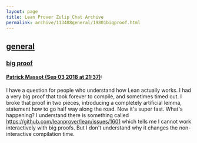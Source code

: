 ```yaml
---
layout: page
title: Lean Prover Zulip Chat Archive 
permalink: archive/113488general/19801bigproof.html
---
```


## [general](index.html)
### [big proof](19801bigproof.html)

#### [Patrick Massot (Sep 03 2018 at 21:37)](https://leanprover.zulipchat.com/#narrow/stream/113488-general/topic/big%20proof/near/133275789):
I have a question for people who understand how Lean actually works. I had a very big proof that took forever to compile, and sometimes timed out. I broke that proof in two pieces, introducing a completely artificial lemma, statement how to go half way along the road. Now it's super fast. What's happening? I understand there is something called https://github.com/leanprover/lean/issues/1601 which tells me I cannot work interactively with big proofs. But I don't understand why it changes the non-interactive compilation time.

